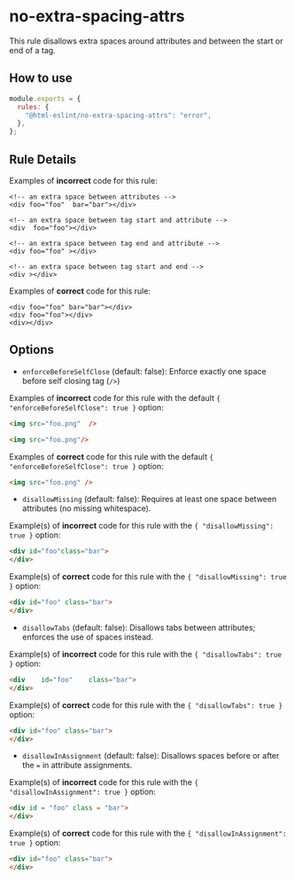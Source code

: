 # no-extra-spacing-attrs

This rule disallows extra spaces around attributes and between the start or end of a tag.

## How to use

```js,.eslintrc.js
module.exports = {
  rules: {
    "@html-eslint/no-extra-spacing-attrs": "error",
  },
};
```

## Rule Details

Examples of **incorrect** code for this rule:

<!-- prettier-ignore -->
```html,incorrect
<!-- an extra space between attributes -->
<div foo="foo"  bar="bar"></div>

<!-- an extra space between tag start and attribute -->
<div  foo="foo"></div>

<!-- an extra space between tag end and attribute -->
<div foo="foo" ></div>

<!-- an extra space between tag start and end -->
<div ></div>
```

Examples of **correct** code for this rule:

```html,correct
<div foo="foo" bar="bar"></div>
<div foo="foo"></div>
<div></div>
```

## Options

- `enforceBeforeSelfClose` (default: false): Enforce exactly one space before self closing tag (`/>`)

Examples of **incorrect** code for this rule with the default `{ "enforceBeforeSelfClose": true }` option:

<!-- prettier-ignore-start -->

```html
<img src="foo.png"  />

<img src="foo.png"/>
```

<!-- prettier-ignore-end -->

Examples of **correct** code for this rule with the default `{ "enforceBeforeSelfClose": true }` option:

<!-- prettier-ignore-start -->

```html
<img src="foo.png" />
```

<!-- prettier-ignore-end -->

- `disallowMissing` (default: false): Requires at least one space between attributes (no missing whitespace).

Example(s) of **incorrect** code for this rule with the `{ "disallowMissing": true }` option:

<!-- prettier-ignore-start -->

```html
<div id="foo"class="bar">
</div>
```

<!-- prettier-ignore-end -->

Example(s) of **correct** code for this rule with the `{ "disallowMissing": true }` option:

<!-- prettier-ignore-start -->

```html
<div id="foo" class="bar">
</div>
```

<!-- prettier-ignore-end -->

- `disallowTabs` (default: false): Disallows tabs between attributes; enforces the use of spaces instead.

Example(s) of **incorrect** code for this rule with the `{ "disallowTabs": true }` option:

<!-- prettier-ignore-start -->

```html
<div	id="foo"	class="bar">
</div>
```

<!-- prettier-ignore-end -->

Example(s) of **correct** code for this rule with the `{ "disallowTabs": true }` option:

<!-- prettier-ignore-start -->

```html
<div id="foo" class="bar">
</div>
```

<!-- prettier-ignore-end -->

- `disallowInAssignment` (default: false): Disallows spaces before or after the `=` in attribute assignments.

Example(s) of **incorrect** code for this rule with the `{ "disallowInAssignment": true }` option:

<!-- prettier-ignore-start -->

```html
<div id = "foo" class = "bar">
</div>
```

<!-- prettier-ignore-end -->

Example(s) of **correct** code for this rule with the `{ "disallowInAssignment": true }` option:

<!-- prettier-ignore-start -->

```html
<div id="foo" class="bar">
</div>
```

<!-- prettier-ignore-end -->
